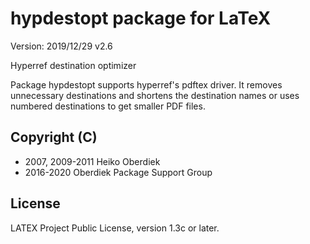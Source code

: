 # hypdestopt package for LaTeX

Version: 2019/12/29 v2.6

Hyperref destination optimizer

Package hypdestopt supports hyperref's
pdftex driver. It removes unnecessary destinations
and shortens the destination names or uses numbered destinations
to get smaller PDF files.

## Copyright (C)
* 2007, 2009-2011  Heiko Oberdiek
* 2016-2020        Oberdiek Package Support Group

## License
LATEX Project Public License, version 1.3c or later.
